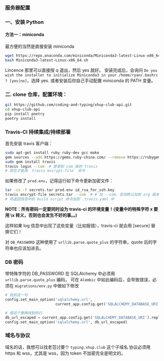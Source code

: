 ### 服务器配置

### 一、安装 Python

#### 方法一：miniconda

最方便的当然是直接安装 miniconda

```bash
wget https://repo.anaconda.com/miniconda/Miniconda3-latest-Linux-x86_64.sh
bash Miniconda3-latest-Linux-x86_64.sh
```
Lincence 那里可以直接按 q 退出，然后 yes 就好。
安装完成后，会询问 `Do you wish the installer to initialize Miniconda3
in your /home/ryan/.bashrc ? [yes|no]`，选择 yes. 或者安装后你自己手动配置 miniconda 的 PATH 变量。

### 二. clone 仓库，配置环境：

```bash
git https://github.com/coding-and-typing/xhup-club-api.git
cd xhup-club-api
pip install poetry
poetry install
```

### Travis-CI 持续集成/持续部署

首先安装 travis 客户端：

```bash
sudo apt-get install ruby ruby-dev gcc make
gem sources --add https://gems.ruby-china.com/ --remove https://rubygems.org/
sudo gem install travis
travis login --com  # 登录到 com 版的 travis
# 现在才能用 `travis encrypt-file` 命令
```

如果修改了 `prod.env`，记得运行如下命令更新加密文件：
```bash
tar -cv -f secrets.tar prod.env id_rsa_for_ssh.key
travis encrypt-file secrets.tar --com  # # 加 --com，否则默认加到 org 版本
# 将返回信息中的 build script 命令加到 .travis.yaml 中
```

**NOTE：所有密码一定要同时设为 travis-ci 的环境变量！(变量中的特殊字符 x 要用 \x 转义，否则也会发生不好的事。。)**

这样如果 log 信息中出现了这些变量（比如报错），travis-ci 就会用 [secure] 替换它们！

对 `DB_PASSWORD` 这种使用了 `urllib.parse.quote_plus` 的字符串，quote 后的字符串也应该加进去。


### DB 密码

带特殊字符的 DB_PASSWORD 在 SQLAlchemy 中必须用 `urllib.parse.quote_plus` 编码，
可在 `Alembic` 中如此编码后，会导致错误，必须在 `migrations/env.py` 中做如下修改

```python
# 找到这一句
config.set_main_option('sqlalchemy.url',
                       current_app.config.get('SQLALCHEMY_DATABASE_URI'))

# 用这个替换找到的行
db_url_escaped = current_app.config.get('SQLALCHEMY_DATABASE_URI').replace('%', '%%')
config.set_main_option('sqlalchemy.url', db_url_escaped)
```


### 域名与协议

域名的话，我想可以找老范讨要个 `typing.xhup.club` 这个子域名
协议必须用 https 和 wss，尤其是 wss，因为 token 不加密完全是明文的。